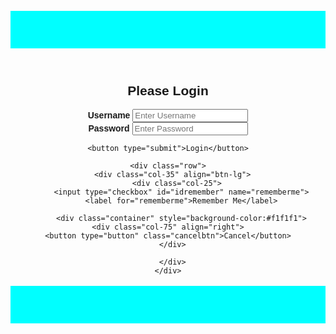 <!DOCTYPE html>
<html>
<head>
<meta name="viewport" content="width=device-width, initial-scale=1">
<style>
body {font-family: Arial, Helvetica, sans-serif;}
form {border: 3px solid #f1f1f1;}

input[type=text], input[type=password] {
  width: 50%;
  padding: 12px 20px;
  margin: 8px 0;
  display: inline-block;
  border: 1px solid #ccc;
  box-sizing: border-box;
}

label {
  padding: 12px 12px 12px 0;
  display: inline-block;
}


.container {
  border-radius: 5px;
  background-color: #f2f2f2;
  padding: 20px;
}

/* Clear floats after the columns */
.row:after {
  content: "";
  display: table;
  clear: both;
}
button {
  background-color: rgb(13, 164, 175);
  color: white;
  padding: 14px 30px;
  border: none;
  width: auto;
}

button:hover {
  opacity: 0.8;
}

.cancelbtn {
  width: auto;
  padding: 2S0px 18px;
  background-color: #f44336;
}

.container {
  padding: 16px;
}

span.psw {
  float: right;
  padding-top: 16px;
}

/* Change styles for span and cancel button on extra small screens */
@media screen and (max-width: 300px) {
  span.psw {
     display: block;
     float: none;
  }
  .cancelbtn {
     width: 50%;
  }
}
</style>
</head>
<body>
  <header>
    <h2 style="text-align: center;background-color: aqua;padding: 30px;font-size: 35px;color: white;"></h2>
</header>
<center>
<h2>Please Login</h2>

  <div class="container">
    <div class="row">
      <div class="col-50">
    <label for="uname"><b>Username</b></label>
    <input type="text" placeholder="Enter Username" name="uname" required>
    <div class="row">
      <div class="col-50">
    <label for="psw"><b>Password</b></label>
    <input type="password" placeholder="Enter Password" name="psw" required>
    <div class="row"></div>
    
    <button type="submit">Login</button>

  </div>
  
    <div class="row">
      <div class="col-35" align="btn-lg">
        <div class="col-25">
          <input type="checkbox" id="idremember" name="rememberme">
          <label for="rememberme">Remember Me</label>
          
          <div class="container" style="background-color:#f1f1f1">
    <div class="col-75" align="right">
    <button type="button" class="cancelbtn">Cancel</button>
      </div>
  
      </div>
    </div>
</form>
</center>
<footer>
  <p>
      <h2 style="text-align: center;background-color: aqua;padding: 30px;font-size: 12px;color: white;"></h2>
  </p>
</footer>
</body>
</html>

